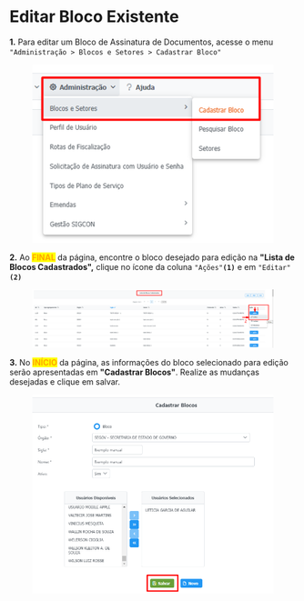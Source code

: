# Editar Bloco Existente

**1.** Para editar um Bloco de Assinatura de Documentos, acesse o menu `"Administração > Blocos e Setores > Cadastrar Bloco"`

<figure><img src="../../.gitbook/assets/image (137).png" alt=""><figcaption></figcaption></figure>

**2.** Ao <mark style="color:orange;">**FINAL**</mark> da página, encontre o bloco desejado para edição na **"Lista de Blocos Cadastrados",** clique no ícone da coluna `"Ações"`**`(1)`** e em `"Editar"`**`(2)`**&#x20;

<figure><img src="../../.gitbook/assets/image (294).png" alt=""><figcaption></figcaption></figure>

**3.** No <mark style="color:orange;">**INÍCIO**</mark> da página, as informações do bloco selecionado para edição serão apresentadas em **"Cadastrar Blocos"**. Realize as mudanças desejadas e clique em salvar.

<figure><img src="../../.gitbook/assets/image (547).png" alt=""><figcaption></figcaption></figure>
